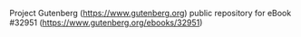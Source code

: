 Project Gutenberg (https://www.gutenberg.org) public repository for eBook #32951 (https://www.gutenberg.org/ebooks/32951)
